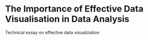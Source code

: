 # The Importance of Effective Data Visualisation in Data Analysis
Technical essay on effective data visualization
